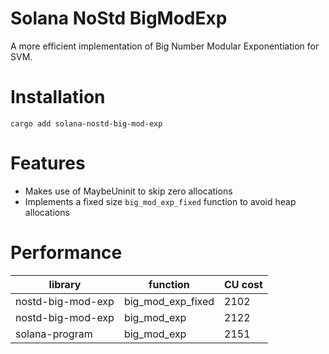 # Solana NoStd BigModExp

A more efficient implementation of Big Number Modular Exponentiation for SVM.

# Installation

```cargo add solana-nostd-big-mod-exp```

# Features

- Makes use of MaybeUninit to skip zero allocations
- Implements a fixed size `big_mod_exp_fixed` function to avoid heap allocations

# Performance

| library              | function             | CU cost |
|----------------------|----------------------|---------|
| nostd-big-mod-exp    | big_mod_exp_fixed    | 2102    |
| nostd-big-mod-exp    | big_mod_exp          | 2122    |
| solana-program       | big_mod_exp          | 2151    |
